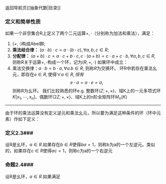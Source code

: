 返回导航页[[抽象代数|目录]]
### **定义和简单性质** ###
如果一个非空集合R上定义了两个二元运算$+,\cdot$（分别称为加法和乘法），满足：
1. ($+,\cdot$)构成Abel群;
2. **乘法结合律：** $(a\cdot b)\cdot c=a\cdot(b\cdot c),\forall a,b,c\in R$;
3. **分配律：** $(a+b)\cdot c=a\cdot c+b\cdot c,c\cdot(a+b)=c\cdot a+c\cdot b,\forall a,b,c\in R,$
则称R关于运算$+,\cdot$构成一个环，记为$(R;+,\cdot)$
如果环中成立：
4. 乘法交换律：$a\cdot b=b\cdot a,\forall a.b\in R,$
则称*R*为交换环。
环R中若存在乘法幺元，即存在$e\in R,\text{使得}\forall a\in R,恒有$$$e\cdot a=a\cdot e=a,$$
则称R为幺环。
我们比较熟悉的环e.g. 整数环$(Z;+,×)$、域K上的一元多项式环$K[x_1,\cdots,x_n]$、偶数环$(2Z;+,×)、$域K上的n阶全矩阵环$M_n(K)$

---
由于环的乘法运算没有定义逆元和乘法幺元，所以要为满足这种条件的环（环中元素）作如下定义：

### **定义2.3**###
设R是幺环，$a\in R$.如果存在$b\in R\text{使得}ba=1$，则称b为a的一个左逆元。类似的，如果存在$c\in R$使得$ac=1$，则称c为a的一个右逆元

### **命题2.4**###
设R是幺环，$a \in R$.如果满足